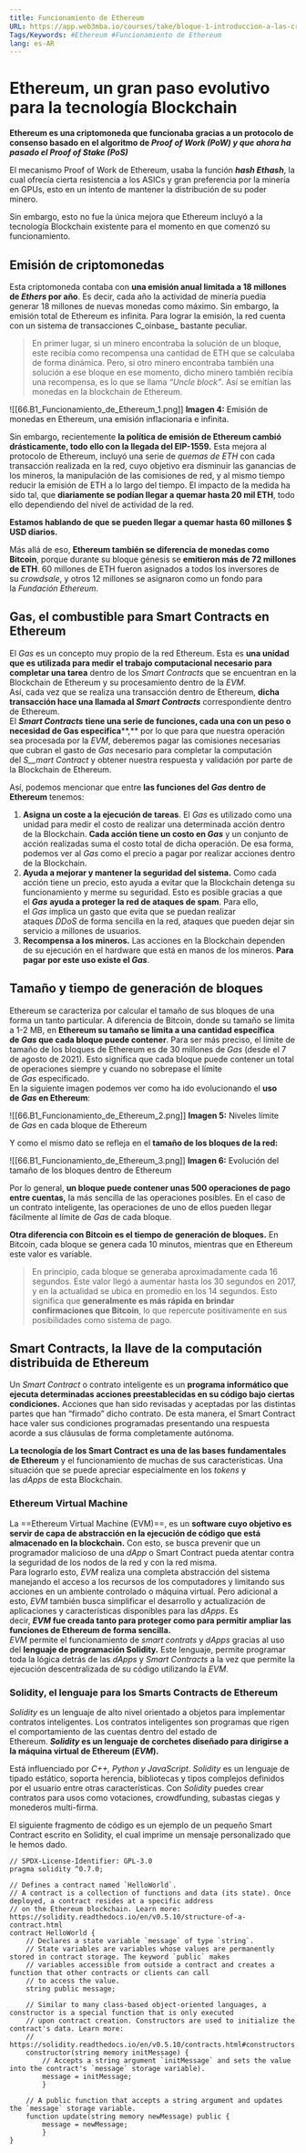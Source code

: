```yaml
---
title: Funcionamiento de Ethereum
URL: https://app.web3mba.io/courses/take/bloque-1-introduccion-a-las-criptomonedas/texts/36052918-u7-1-funcionamiento-de-ethereum
Tags/Keywords: #Ethereum #Funcionamiento de Ethereum
lang: es-AR
---
```

# Ethereum, un gran paso evolutivo para la tecnología Blockchain
**Ethereum es una criptomoneda que funcionaba gracias a un protocolo de consenso basado en el algoritmo de _Proof of Work (PoW) y que ahora ha pasado el Proof of Stake (PoS)_**

El mecanismo Proof of Work de Ethereum, usaba la función **_hash Ethash_**, la cual ofrecía cierta resistencia a los ASICs y gran preferencia por la minería en GPUs, esto en un intento de mantener la distribución de su poder minero.

Sin embargo, esto no fue la única mejora que Ethereum incluyó a la tecnología Blockchain existente para el momento en que comenzó su funcionamiento.


## Emisión de criptomonedas
Esta criptomoneda contaba con **una emisión anual limitada a 18 millones de _Ethers_ por año**. Es decir, cada año la actividad de minería puedía generar 18 millones de nuevas monedas como máximo. Sin embargo, la emisión total de Ethereum es infinita. Para lograr la emisión, la red cuenta con un sistema de transacciones C_oinbase_ bastante peculiar.           

>En primer lugar, si un minero encontraba la solución de un bloque, este recibía como recompensa una cantidad de ETH que se calculaba de forma dinámica. Pero, si otro minero encontraba también una solución a ese bloque en ese momento, dicho minero también recibía una recompensa, es lo que se llama _“Uncle block”_. Así se emitían las monedas en la blockchain de Ethereum.

![[66.B1_Funcionamiento_de_Ethereum_1.png]]
**Imagen 4:** Emisión de monedas en Ethereum, una emisión inflacionaria e infinita.

Sin embargo, recientemente **la política de emisión de Ethereum cambió drásticamente, todo ello con la llegada del EIP-1559.** Esta mejora al protocolo de Ethereum, incluyó una serie de _quemas de ETH_ con cada transacción realizada en la red, cuyo objetivo era disminuir las ganancias de los mineros, la manipulación de las comisiones de red, y al mismo tiempo reducir la emisión de ETH a lo largo del tiempo. El impacto de la medida ha sido tal, que **diariamente se podían llegar a quemar hasta 20 mil ETH**, todo ello dependiendo del nivel de actividad de la red. 

**Estamos hablando de que se pueden llegar a quemar hasta 60 millones $ USD diarios.**

Más allá de eso, **Ethereum también se diferencia de monedas como Bitcoin**, porque durante su bloque génesis se **emitieron más de 72 millones de ETH**. 60 millones de ETH fueron asignados a todos los inversores de su _crowdsale_, y otros 12 millones se asignaron como un fondo para la _Fundación Ethereum_.   

## Gas, el combustible para Smart Contracts en Ethereum
El _Gas_ es un concepto muy propio de la red Ethereum. Esta es **una unidad que es utilizada para medir el trabajo computacional necesario para completar una tarea** dentro de los _Smart Contracts_ que se encuentran en la Blockchain de Ethereum y su procesamiento dentro de la _EVM_.  
Así, cada vez que se realiza una transacción dentro de Ethereum, **dicha transacción hace una llamada al _Smart Contracts_** correspondiente dentro de Ethereum.  
El _**Smart Contracts**_ **tiene una serie de funciones, cada una con un peso o necesidad de Gas especifica****,** por lo que para que nuestra operación sea procesada por la _EVM_, deberemos pagar las comisiones necesarias que cubran el gasto de _Gas_ necesario para completar la computación del _S__mart Contract_ y obtener nuestra respuesta y validación por parte de la Blockchain de Ethereum.  
  
Así, podemos mencionar que entre **las funciones del _Gas_ dentro de Ethereum** tenemos:
1. **Asigna un coste a la ejecución de tareas**. El _Gas_ es utilizado como una unidad para medir el costo de realizar una determinada acción dentro de la Blockchain. **Cada acción tiene un costo en _Gas_** y un conjunto de acción realizadas suma el costo total de dicha operación. De esa forma, podemos ver al _Gas_ como el precio a pagar por realizar acciones dentro de la Blockchain.
2. **Ayuda a mejorar y mantener la seguridad del sistema.** Como cada acción tiene un precio, esto ayuda a evitar que la Blockchain detenga su funcionamiento y merme su seguridad. Esto es posible gracias a que el _**Gas**_ **ayuda a proteger la red de ataques de spam**. Para ello, el _Gas_ implica un gasto que evita que se puedan realizar ataques _DDoS_ de forma sencilla en la red, ataques que pueden dejar sin servicio a millones de usuarios.
3. **Recompensa a los mineros.** Las acciones en la Blockchain dependen de su ejecución en el hardware que está en manos de los mineros. **Para pagar por este uso existe el _Gas_**.   

## Tamaño y tiempo de generación de bloques
Ethereum se caracteriza por calcular el tamaño de sus bloques de una forma un tanto particular. A diferencia de Bitcoin, donde su tamaño se limita a 1-2 MB, en **Ethereum su tamaño se limita a una cantidad específica de _Gas_ que cada bloque puede contener**. Para ser más preciso, el límite de tamaño de los bloques de Ethereum es de 30 millones de _Gas_ (desde el 7 de agosto de 2021). Esto significa que cada bloque puede contener un total de operaciones siempre y cuando no sobrepase el límite de _Gas_ especificado.  
En la siguiente imagen podemos ver como ha ido evolucionando el **uso de _Gas_ en Ethereum**:

![[66.B1_Funcionamiento_de_Ethereum_2.png]]
**Imagen 5:** Niveles límite de _Gas_ en cada bloque de Ethereum

Y como el mismo dato se refleja en el **tamaño de los bloques de la red:**

![[66.B1_Funcionamiento_de_Ethereum_3.png]]
**Imagen 6:** Evolución del tamaño de los bloques dentro de Ethereum

Por lo general, **un bloque puede contener unas 500 operaciones de pago entre cuentas,** la más sencilla de las operaciones posibles. En el caso de un contrato inteligente, las operaciones de uno de ellos pueden llegar fácilmente al límite de _Gas_ de cada bloque.

**Otra diferencia con Bitcoin es el tiempo de generación de bloques.** En Bitcoin, cada bloque se genera cada 10 minutos, mientras que en Ethereum este valor es variable.

>En principio, cada bloque se generaba aproximadamente cada 16 segundos. Este valor llegó a aumentar hasta los 30 segundos en 2017, y en la actualidad se ubica en promedio en los 14 segundos. Esto significa que **generalmente es más rápida en brindar confirmaciones que Bitcoin**, lo que repercute positivamente en sus posibilidades como sistema de pago.   

## Smart Contracts, la llave de la computación distribuida de Ethereum
Un _Smart Contract_ o contrato inteligente es un **programa informático que ejecuta determinadas acciones preestablecidas en su código bajo ciertas condiciones.** Acciones que han sido revisadas y aceptadas por las distintas partes que han “firmado” dicho contrato. De esta manera, el Smart Contract hace valer sus condiciones programadas presentando una respuesta acorde a sus cláusulas de forma completamente autónoma.        

**La tecnología de los Smart Contract es una de las bases fundamentales de Ethereum** y el funcionamiento de muchas de sus características. Una situación que se puede apreciar especialmente en los _tokens_ y las _dApps_ de esta Blockchain.

### Ethereum Virtual Machine
La ==Ethereum Virtual Machine (EVM)==, es un **software cuyo objetivo es servir de capa de abstracción en la ejecución de código que está almacenado en la blockchain.** Con esto, se busca prevenir que un programador malicioso de una _dApp_ o Smart Contract pueda atentar contra la seguridad de los nodos de la red y con la red misma.  
Para lograrlo esto, _EVM_ realiza una completa abstracción del sistema manejando el acceso a los recursos de los computadores y limitando sus acciones en un ambiente controlado o máquina virtual. Pero adicional a esto, _EVM_ también busca simplificar el desarrollo y actualización de aplicaciones y características disponibles para las _dApps_. Es decir, **_EVM_ fue creada tanto para proteger como para permitir ampliar las funciones de Ethereum de forma sencilla.**  
_EVM_ permite el funcionamiento de _smart contrats_ y _dApps_ gracias al uso del **lenguaje de programación Solidity.** Este lenguaje, permite programar toda la lógica detrás de las _dApps_ y _Smart Contracts_ a la vez que permite la ejecución descentralizada de su código utilizando la _EVM_.

### Solidity, el lenguaje para los Smarts Contracts de Ethereum
_Solidity_ es un lenguaje de alto nivel orientado a objetos para implementar contratos inteligentes. Los contratos inteligentes son programas que rigen el comportamiento de las cuentas dentro del estado de Ethereum. **_Solidity_ es un lenguaje** **de corchetes diseñado para dirigirse a la máquina virtual de Ethereum (_EVM_).**

Está influenciado por _C++, Python y JavaScript_. _Solidity_ es un lenguaje de tipado estático, soporta herencia, bibliotecas y tipos complejos definidos por el usuario entre otras características. Con _Solidity_ puedes crear contratos para usos como votaciones, crowdfunding, subastas ciegas y monederos multi-firma.

El siguiente fragmento de código es un ejemplo de un pequeño Smart Contract escrito en Solidity, el cual imprime un mensaje personalizado que le hemos dado.

```
// SPDX-License-Identifier: GPL-3.0
pragma solidity ^0.7.0;
 
// Defines a contract named `HelloWorld`.
// A contract is a collection of functions and data (its state). Once deployed, a contract resides at a specific address
// on the Ethereum blockchain. Learn more: https://solidity.readthedocs.io/en/v0.5.10/structure-of-a-contract.html
contract HelloWorld {
    // Declares a state variable `message` of type `string`.
    // State variables are variables whose values are permanently stored in contract storage. The keyword `public` makes
    // variables accessible from outside a contract and creates a function that other contracts or clients can call 
    // to access the value.
    string public message;
 
    // Similar to many class-based object-oriented languages, a constructor is a special function that is only executed
    // upon contract creation. Constructors are used to initialize the contract's data. Learn more:
    // https://solidity.readthedocs.io/en/v0.5.10/contracts.html#constructors
    constructor(string memory initMessage) {
        // Accepts a string argument `initMessage` and sets the value into the contract's `message` storage variable).
        message = initMessage;
        }
 
    // A public function that accepts a string argument and updates the `message` storage variable.
    function update(string memory newMessage) public {
        message = newMessage;
        }
}
```